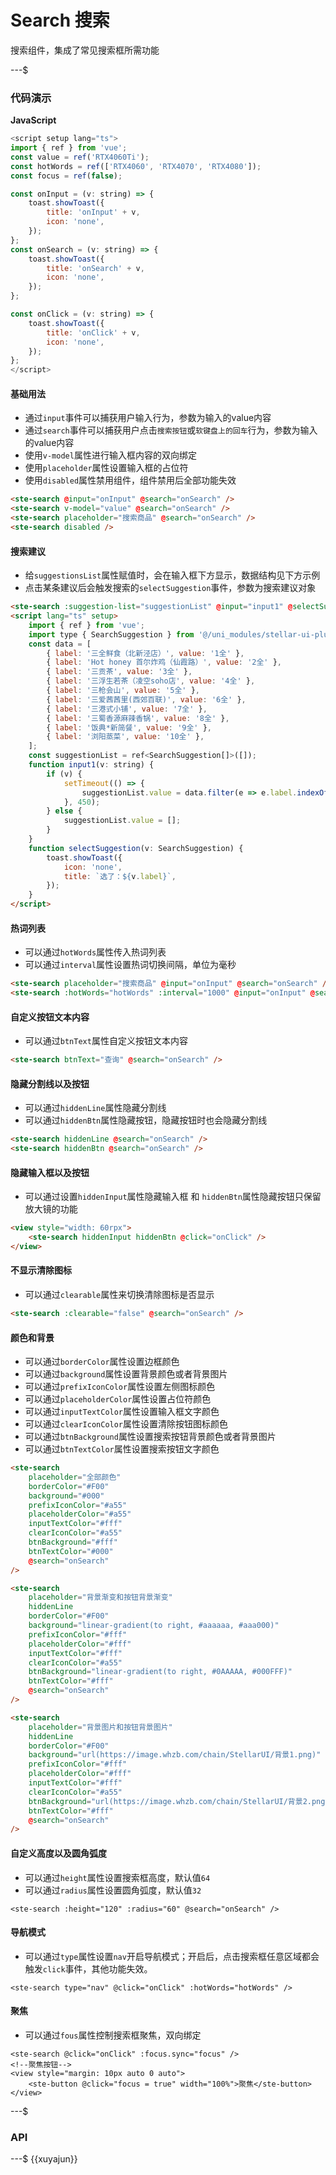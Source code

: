 # Search 搜索

搜索组件，集成了常见搜索框所需功能

---$

### 代码演示

**JavaScript**

```javascript
<script setup lang="ts">
import { ref } from 'vue';
const value = ref('RTX4060Ti');
const hotWords = ref(['RTX4060', 'RTX4070', 'RTX4080']);
const focus = ref(false);

const onInput = (v: string) => {
    toast.showToast({
        title: 'onInput' + v,
        icon: 'none',
    });
};
const onSearch = (v: string) => {
    toast.showToast({
        title: 'onSearch' + v,
        icon: 'none',
    });
};

const onClick = (v: string) => {
    toast.showToast({
        title: 'onClick' + v,
        icon: 'none',
    });
};
</script>
```

#### 基础用法

- 通过`input`事件可以捕获用户输入行为，参数为输入的value内容
- 通过`search`事件可以捕获用户点击`搜索按钮`或`软键盘上的回车`行为，参数为输入的value内容
- 使用`v-model`属性进行输入框内容的双向绑定
- 使用`placeholder`属性设置输入框的占位符
- 使用`disabled`属性禁用组件，组件禁用后全部功能失效

```html
<ste-search @input="onInput" @search="onSearch" />
<ste-search v-model="value" @search="onSearch" />
<ste-search placeholder="搜索商品" @search="onSearch" />
<ste-search disabled />
```

#### 搜索建议

- 给`suggestionsList`属性赋值时，会在输入框下方显示，数据结构见下方示例
- 点击某条建议后会触发搜索的`selectSuggestion`事件，参数为搜索建议对象

```html
<ste-search :suggestion-list="suggestionList" @input="input1" @selectSuggestion="selectSuggestion" />
<script lang="ts" setup>
    import { ref } from 'vue';
    import type { SearchSuggestion } from '@/uni_modules/stellar-ui-plus/types/index';
    const data = [
        { label: '三全鲜食（北新泾店）', value: '1全' },
        { label: 'Hot honey 首尔炸鸡（仙霞路）', value: '2全' },
        { label: '三贡茶', value: '3全' },
        { label: '三浮生若茶（凌空soho店', value: '4全' },
        { label: '三枪会山', value: '5全' },
        { label: '三爱茜茜里(西郊百联)', value: '6全' },
        { label: '三港式小铺', value: '7全' },
        { label: '三蜀香源麻辣香锅', value: '8全' },
        { label: '饭典*新简餐', value: '9全' },
        { label: '浏阳蒸菜', value: '10全' },
    ];
    const suggestionList = ref<SearchSuggestion[]>([]);
    function input1(v: string) {
        if (v) {
            setTimeout(() => {
                suggestionList.value = data.filter(e => e.label.indexOf(v) > -1);
            }, 450);
        } else {
            suggestionList.value = [];
        }
    }
    function selectSuggestion(v: SearchSuggestion) {
        toast.showToast({
            icon: 'none',
            title: `选了：${v.label}`,
        });
    }
</script>
```

#### 热词列表

- 可以通过`hotWords`属性传入热词列表
- 可以通过`interval`属性设置热词切换间隔，单位为毫秒

```html
<ste-search placeholder="搜索商品" @input="onInput" @search="onSearch" />
<ste-search :hotWords="hotWords" :interval="1000" @input="onInput" @search="onSearch" />
```

#### 自定义按钮文本内容

- 可以通过`btnText`属性自定义按钮文本内容

```html
<ste-search btnText="查询" @search="onSearch" />
```

#### 隐藏分割线以及按钮

- 可以通过`hiddenLine`属性隐藏分割线
- 可以通过`hiddenBtn`属性隐藏按钮，隐藏按钮时也会隐藏分割线

```html
<ste-search hiddenLine @search="onSearch" />
<ste-search hiddenBtn @search="onSearch" />
```

#### 隐藏输入框以及按钮

- 可以通过设置`hiddenInput`属性隐藏输入框 和 `hiddenBtn`属性隐藏按钮只保留放大镜的功能

```html
<view style="width: 60rpx">
    <ste-search hiddenInput hiddenBtn @click="onClick" />
</view>
```

#### 不显示清除图标

- 可以通过`clearable`属性来切换清除图标是否显示

```html
<ste-search :clearable="false" @search="onSearch" />
```

#### 颜色和背景

- 可以通过`borderColor`属性设置边框颜色
- 可以通过`background`属性设置背景颜色或者背景图片
- 可以通过`prefixIconColor`属性设置左侧图标颜色
- 可以通过`placeholderColor`属性设置占位符颜色
- 可以通过`inputTextColor`属性设置输入框文字颜色
- 可以通过`clearIconColor`属性设置清除按钮图标颜色
- 可以通过`btnBackground`属性设置搜索按钮背景颜色或者背景图片
- 可以通过`btnTextColor`属性设置搜索按钮文字颜色

```html
<ste-search
    placeholder="全部颜色"
    borderColor="#F00"
    background="#000"
    prefixIconColor="#a55"
    placeholderColor="#a55"
    inputTextColor="#fff"
    clearIconColor="#a55"
    btnBackground="#fff"
    btnTextColor="#000"
    @search="onSearch"
/>

<ste-search
    placeholder="背景渐变和按钮背景渐变"
    hiddenLine
    borderColor="#F00"
    background="linear-gradient(to right, #aaaaaa, #aaa000)"
    prefixIconColor="#fff"
    placeholderColor="#fff"
    inputTextColor="#fff"
    clearIconColor="#a55"
    btnBackground="linear-gradient(to right, #0AAAAA, #000FFF)"
    btnTextColor="#fff"
    @search="onSearch"
/>

<ste-search
    placeholder="背景图片和按钮背景图片"
    hiddenLine
    borderColor="#F00"
    background="url(https://image.whzb.com/chain/StellarUI/背景1.png)"
    prefixIconColor="#fff"
    placeholderColor="#fff"
    inputTextColor="#fff"
    clearIconColor="#a55"
    btnBackground="url(https://image.whzb.com/chain/StellarUI/背景2.png)"
    btnTextColor="#fff"
    @search="onSearch"
/>
```

#### 自定义高度以及圆角弧度

- 可以通过`height`属性设置搜索框高度，默认值`64`
- 可以通过`radius`属性设置圆角弧度，默认值`32`

```
<ste-search :height="120" :radius="60" @search="onSearch" />
```

#### 导航模式

- 可以通过`type`属性设置`nav`开启导航模式；开启后，点击搜索框任意区域都会触发`click`事件，其他功能失效。

```
<ste-search type="nav" @click="onClick" :hotWords="hotWords" />
```

#### 聚焦

- 可以通过`fous`属性控制搜索框聚焦，双向绑定

```
<ste-search @click="onClick" :focus.sync="focus" />
<!--聚焦按钮-->
<view style="margin: 10px auto 0 auto">
	<ste-button @click="focus = true" width="100%">聚焦</ste-button>
</view>
```

---$

### API

<!-- props -->

---$
{{xuyajun}}
